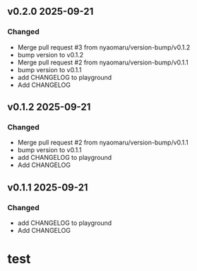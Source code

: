 ## v0.2.0 2025-09-21

### Changed

- Merge pull request #3 from nyaomaru/version-bump/v0.1.2
- bump version to v0.1.2
- Merge pull request #2 from nyaomaru/version-bump/v0.1.1
- bump version to v0.1.1
- add CHANGELOG to playground
- Add CHANGELOG

## v0.1.2 2025-09-21

### Changed

- Merge pull request #2 from nyaomaru/version-bump/v0.1.1
- bump version to v0.1.1
- add CHANGELOG to playground
- Add CHANGELOG

## v0.1.1 2025-09-21

### Changed

- add CHANGELOG to playground
- Add CHANGELOG

# test

